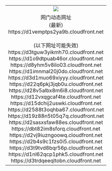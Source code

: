 ﻿<table>
  <tr></tr>
  <tr><td colspan=2 align=center><img src="https://d1vemptps2ya9b.cloudfront.net/Up/oGate.jpg" /></td></tr>
  <tr><td colspan=2 align=center>网门动态网址<br/>(最新)
<br>https://d1vemptps2ya9b.cloudfront.net
<br/><br/>(以下网址可能失效)
<br>https://d3tguw3yikmh70.cloudfront.net
<br>https://d1o9dtpuab46or.cloudfront.net
<br>https://d8yhm5v8ilo03.cloudfront.net
<br>https://d1imnmal20j0do.cloudfront.net
<br>https://d3d1muo69xiyyy.cloudfront.net
<br>https://d22q6pkj3jqb0u.cloudfront.net
<br>https://d28v5albx8m6i8.cloudfront.net
<br>https://d12vxqgcaf4te.cloudfront.net
<br>https://d15dchij2uswki.cloudfront.net
<br>https://d2588t3oqhba67.cloudfront.net
<br>https://d19z88n5t05q7q.cloudfront.net
<br>https://d2sasxsfaw88es.cloudfront.net
<br>https://dbt82im8sforq.cloudfront.net
<br>https://d2vj9iuzngoowq.cloudfront.net
<br>https://d2b4s9c1fzs0i5.cloudfront.net
<br>https://d3t9tvd8bqr56p.cloudfront.net
<br>https://d1nl62qcp1phk5.cloudfront.net
<br>https://d3trdqeeqltobn.cloudfront.net
    </td>
  </tr>
</table>
